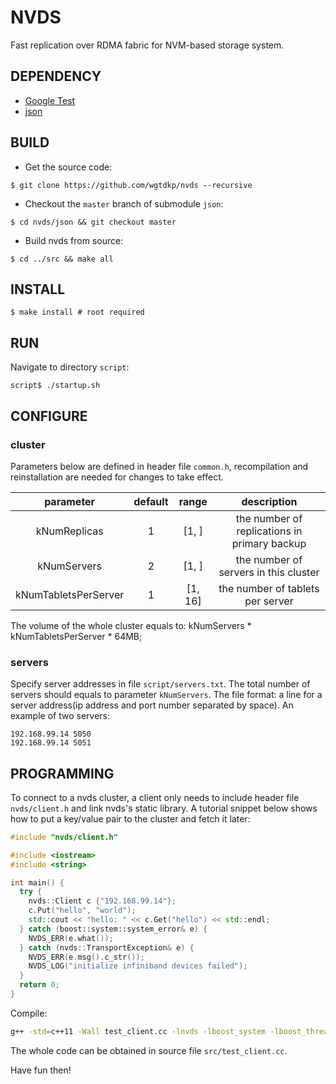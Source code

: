 
[Google Test]: https://github.com/google/googletest
[json]: https://github.com/nlohmann/json

# NVDS

Fast replication over RDMA fabric for NVM-based storage system.

## DEPENDENCY

+ [Google Test]
+ [json]

## BUILD

+ Get the source code:
```shell
$ git clone https://github.com/wgtdkp/nvds --recursive
```

+ Checkout the `master` branch of submodule `json`:
```shell
$ cd nvds/json && git checkout master
```

+ Build nvds from source:
```shell
$ cd ../src && make all
```

## INSTALL
```shell
$ make install # root required
```

## RUN
Navigate to directory `script`:
```shell
script$ ./startup.sh
```

## CONFIGURE
### cluster
Parameters below are defined in header file `common.h`, recompilation and reinstallation are needed for changes to take effect.

| parameter    | default | range | description |
| :--------:   | :---:   | :---: | :---------: |
| kNumReplicas |    1    | [1, ] | the number of replications in primary backup |
| kNumServers  |    2    | [1, ] | the number of servers in this cluster |
| kNumTabletsPerServer | 1 | [1, 16] | the number of tablets per server |

The volume of the whole cluster equals to: kNumServers * kNumTabletsPerServer * 64MB;

### servers
Specify server addresses in file `script/servers.txt`. The total number of servers
should equals to parameter `kNumServers`. The file format: a line for a server address(ip address and port number separated by space). An example of two servers:

```text
192.168.99.14 5050
192.168.99.14 5051
```

## PROGRAMMING
To connect to a nvds cluster, a client only needs to include header file `nvds/client.h` and link nvds's static library.
A tutorial snippet below shows how to put a key/value pair to the cluster and fetch it later:

```c++
#include "nvds/client.h"

#include <iostream>
#include <string>

int main() {
  try {
    nvds::Client c {"192.168.99.14"};
    c.Put("hello", "world");
    std::cout << "hello: " << c.Get("hello") << std::endl;
  } catch (boost::system::system_error& e) {
    NVDS_ERR(e.what());
  } catch (nvds::TransportException& e) {
    NVDS_ERR(e.msg().c_str());
    NVDS_LOG("initialize infiniband devices failed");
  }
  return 0;
}
```

Compile:

```bash
g++ -std=c++11 -Wall test_client.cc -lnvds -lboost_system -lboost_thread -pthread -libverbs
```

The whole code can be obtained in source file `src/test_client.cc`.

Have fun then!
